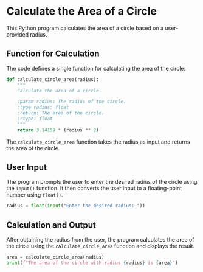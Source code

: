 # Calculate the Area of a Circle

This Python program calculates the area of a circle based on a user-provided radius.

## Function for Calculation

The code defines a single function for calculating the area of the circle:

```python
def calculate_circle_area(radius):
    """
    Calculate the area of a circle.

    :param radius: The radius of the circle.
    :type radius: float
    :return: The area of the circle.
    :rtype: float
    """
    return 3.14159 * (radius ** 2)
```

The `calculate_circle_area` function takes the radius as input and returns the area of the circle.

## User Input

The program prompts the user to enter the desired radius of the circle using the `input()` function. It then converts the user input to a floating-point number using `float()`.

```python
radius = float(input("Enter the desired radius: "))
```

## Calculation and Output

After obtaining the radius from the user, the program calculates the area of the circle using the `calculate_circle_area` function and displays the result.

```python
area = calculate_circle_area(radius)
print(f"The area of the circle with radius {radius} is {area}")
```
